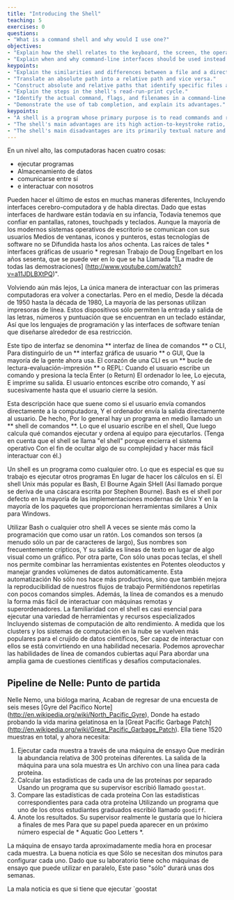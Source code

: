 ```yaml
---
title: "Introducing the Shell"
teaching: 5
exercises: 0
questions:
- "What is a command shell and why would I use one?"
objectives:
- "Explain how the shell relates to the keyboard, the screen, the operating system, and users' programs."
- "Explain when and why command-line interfaces should be used instead of graphical interfaces."
keypoints:
- "Explain the similarities and differences between a file and a directory."
- "Translate an absolute path into a relative path and vice versa."
- "Construct absolute and relative paths that identify specific files and directories."
- "Explain the steps in the shell's read-run-print cycle."
- "Identify the actual command, flags, and filenames in a command-line call."
- "Demonstrate the use of tab completion, and explain its advantages."
keypoints:
- "A shell is a program whose primary purpose is to read commands and run other programs."
- "The shell's main advantages are its high action-to-keystroke ratio, its support for automating repetitive tasks, and that it can be used to access networked machines."
- "The shell's main disadvantages are its primarily textual nature and how cryptic its commands and operation can be."
---
```


En un nivel alto, las computadoras hacen cuatro cosas:

- ejecutar programas
- Almacenamiento de datos
- comunicarse entre sí
- e interactuar con nosotros

Pueden hacer el último de estos en muchas maneras diferentes,
Incluyendo interfaces cerebro-computadora y de habla directas.
Dado que estas interfaces de hardware están todavía en su infancia,
Todavía tenemos que confiar en pantallas, ratones, touchpads y teclados.
Aunque la mayoría de los modernos sistemas operativos de escritorio se comunican con sus usuarios
Medios de ventanas, iconos y punteros, estas tecnologías de software no se
Difundida hasta los años ochenta. Las raíces de tales * interfaces gráficas de usuario * regresan
Trabajo de Doug Engelbart en los años sesenta, que se puede ver en lo que se ha
Llamada "[La madre de todas las demostraciones] (http://www.youtube.com/watch?v=a11JDLBXtPQ)".

Volviendo aún más lejos,
La única manera de interactuar con las primeras computadoras era volver a conectarlas.
Pero en el medio,
Desde la década de 1950 hasta la década de 1980,
La mayoría de las personas utilizan impresoras de línea.
Estos dispositivos sólo permiten la entrada y salida de las letras, números y puntuación que se encuentran en un teclado estándar,
Así que los lenguajes de programación y las interfaces de software tenían que diseñarse alrededor de esa restricción.

Este tipo de interfaz se denomina
** interfaz de línea de comandos ** o CLI,
Para distinguirlo de un
** interfaz gráfica de usuario ** o GUI,
Que la mayoría de la gente ahora usa.
El corazón de una CLI es un ** bucle de lectura-evaluación-impresión ** o REPL:
Cuando el usuario escribe un comando y presiona la tecla Enter (o Return)
El ordenador lo lee,
Lo ejecuta,
E imprime su salida.
El usuario entonces escribe otro comando,
Y así sucesivamente hasta que el usuario cierre la sesión.

Esta descripción hace que suene como si el usuario envía comandos directamente a la computadora,
Y el ordenador envía la salida directamente al usuario.
De hecho,
Por lo general hay un programa en medio llamado un
** shell de comandos **.
Lo que el usuario escribe en el shell,
Que luego calcula qué comandos ejecutar y ordena al equipo para ejecutarlos.
(Tenga en cuenta que el shell se llama "el shell" porque encierra el sistema operativo
Con el fin de ocultar algo de su complejidad y hacer más fácil interactuar con él.)

Un shell es un programa como cualquier otro.
Lo que es especial es que su trabajo es ejecutar otros programas
En lugar de hacer los cálculos en sí.
El shell Unix más popular es Bash,
El Bourne Again SHell
(Así llamado porque se deriva de una cáscara escrita por Stephen Bourne).
Bash es el shell por defecto en la mayoría de las implementaciones modernas de Unix
Y en la mayoría de los paquetes que proporcionan herramientas similares a Unix para Windows.

Utilizar Bash o cualquier otro shell
A veces se siente más como la programación que como usar un ratón.
Los comandos son tersos (a menudo sólo un par de caracteres de largo),
Sus nombres son frecuentemente crípticos,
Y su salida es líneas de texto en lugar de algo visual como un gráfico.
Por otra parte,
Con sólo unas pocas teclas, el shell nos permite combinar las herramientas existentes en
Potentes oleoductos y manejar grandes volúmenes de datos automáticamente. Esta automatización
No sólo nos hace más productivos, sino que también mejora la reproducibilidad de nuestros flujos de trabajo
Permitiéndonos repetirlas con pocos comandos simples.
Además, la línea de comandos es a menudo la forma más fácil de interactuar con máquinas remotas y superordenadores.
La familiaridad con el shell es casi esencial para ejecutar una variedad de herramientas y recursos especializados
Incluyendo sistemas de computación de alto rendimiento.
A medida que los clusters y los sistemas de computación en la nube se vuelven más populares para el crujido de datos científicos,
Ser capaz de interactuar con ellos se está convirtiendo en una habilidad necesaria.
Podemos aprovechar las habilidades de línea de comandos cubiertas aquí
Para abordar una amplia gama de cuestiones científicas y desafíos computacionales.

## Pipeline de Nelle: Punto de partida

Nelle Nemo, una bióloga marina,
Acaban de regresar de una encuesta de seis meses
[Gyre del Pacífico Norte] (http://en.wikipedia.org/wiki/North_Pacific_Gyre),
Donde ha estado probando la vida marina gelatinosa en la
[Great Pacific Garbage Patch] (http://en.wikipedia.org/wiki/Great_Pacific_Garbage_Patch).
Ella tiene 1520 muestras en total, y ahora necesita:

1. Ejecutar cada muestra a través de una máquina de ensayo
    Que medirán la abundancia relativa de 300 proteínas diferentes.
    La salida de la máquina para una sola muestra es
    Un archivo con una línea para cada proteína.
2. Calcular las estadísticas de cada una de las proteínas por separado
    Usando un programa que su supervisor escribió llamado `goostat`.
3. Compare las estadísticas de cada proteína
    Con las estadísticas correspondientes para cada otra proteína
    Utilizando un programa que uno de los otros estudiantes graduados escribió llamado `goodiff`.
4. Anote los resultados.
    Su supervisor realmente le gustaría que lo hiciera a finales de mes
    Para que su papel pueda aparecer en un próximo número especial de * Aquatic Goo Letters *.

La máquina de ensayo tarda aproximadamente media hora en procesar cada muestra.
La buena noticia es que
Sólo se necesitan dos minutos para configurar cada uno.
Dado que su laboratorio tiene ocho máquinas de ensayo que puede utilizar en paralelo,
Este paso "sólo" durará unas dos semanas.

La mala noticia es que si tiene que ejecutar `goostat
